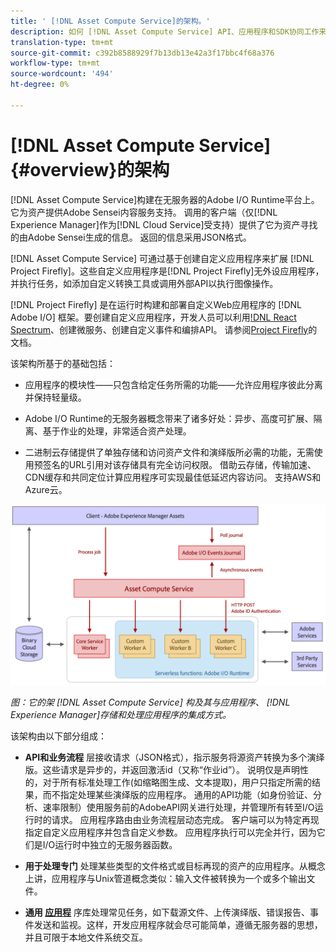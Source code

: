 ```yaml
---
title: ' [!DNL Asset Compute Service]的架构。'
description: 如何 [!DNL Asset Compute Service] API、应用程序和SDK协同工作来提供云本机资产处理服务。
translation-type: tm+mt
source-git-commit: c392b8588929f7b13db13e42a3f17bbc4f68a376
workflow-type: tm+mt
source-wordcount: '494'
ht-degree: 0%

---
```



# [!DNL Asset Compute Service] {#overview}的架构

[!DNL Asset Compute Service]构建在无服务器的Adobe I/O Runtime平台上。 它为资产提供Adobe Sensei内容服务支持。 调用的客户端（仅[!DNL Experience Manager]作为[!DNL Cloud Service]受支持）提供了它为资产寻找的由Adobe Sensei生成的信息。 返回的信息采用JSON格式。

[!DNL Asset Compute Service] 可通过基于创建自定义应用程序来扩展 [!DNL Project Firefly]。这些自定义应用程序是[!DNL Project Firefly]无外设应用程序，并执行任务，如添加自定义转换工具或调用外部API以执行图像操作。

[!DNL Project Firefly] 是在运行时构建和部署自定义Web应用程序的 [!DNL Adobe I/O] 框架。要创建自定义应用程序，开发人员可以利用[!DNL React Spectrum](Adobe的UI工具包)、创建微服务、创建自定义事件和编排API。 请参阅[Project Firefly](https://www.adobe.io/apis/experienceplatform/project-firefly/docs.html)的文档。

该架构所基于的基础包括：

* 应用程序的模块性——只包含给定任务所需的功能——允许应用程序彼此分离并保持轻量级。

* Adobe I/O Runtime的无服务器概念带来了诸多好处：异步、高度可扩展、隔离、基于作业的处理，非常适合资产处理。

* 二进制云存储提供了单独存储和访问资产文件和演绎版所必需的功能，无需使用预签名的URL引用对该存储具有完全访问权限。 借助云存储，传输加速、CDN缓存和共同定位计算应用程序可实现最佳低延迟内容访问。 支持AWS和Azure云。

![asset compute服务架构](assets/architecture-diagram.png)

*图：它的架 [!DNL Asset Compute Service] 构及其与应用程序、 [!DNL Experience Manager]存储和处理应用程序的集成方式。*

该架构由以下部分组成：

* **API和业务流程** 层接收请求（JSON格式），指示服务将源资产转换为多个演绎版。这些请求是异步的，并返回激活id（又称“作业id”）。 说明仅是声明性的，对于所有标准处理工作(如缩略图生成、文本提取)，用户只指定所需的结果，而不指定处理某些演绎版的应用程序。 通用的API功能（如身份验证、分析、速率限制）使用服务前的AdobeAPI网关进行处理，并管理所有转至I/O运行时的请求。 应用程序路由由业务流程层动态完成。 客户端可以为特定再现指定自定义应用程序并包含自定义参数。 应用程序执行可以完全并行，因为它们是I/O运行时中独立的无服务器函数。

* **用于处理专门** 处理某些类型的文件格式或目标再现的资产的应用程序。从概念上讲，应用程序与Unix管道概念类似：输入文件被转换为一个或多个输出文件。

* **通用 [应用程](https://github.com/adobe/asset-compute-sdk)** 序库处理常见任务，如下载源文件、上传演绎版、错误报告、事件发送和监视。这样，开发应用程序就会尽可能简单，遵循无服务器的思想，并且可限于本地文件系统交互。

<!-- TBD:

* About the YAML file?
* See [https://github.com/AdobeDocs/project-firefly/blob/master/getting_started/first_app.md#5-anatomy-of-a-project-firefly-application](https://github.com/AdobeDocs/project-firefly/blob/master/getting_started/first_app.md#5-anatomy-of-a-project-firefly-application).

* minimize description to custom applications
* remove all internal stuff (e.g. Photoshop application, API Gateway) from text and diagram
* update diagram to focus on 3rd party custom applications ONLY
* Explain important transactions/handshakes?
* Flow of assets/control? See the illustration on the Nui diagrams wiki.
* Illustrations. See the SVG shared by Alex.
* Exceptions? Limitations? Call-outs? Gotchas?
* Do we want to add what basic processing is not available currently, that is expected by existing AEM customers?
-->
